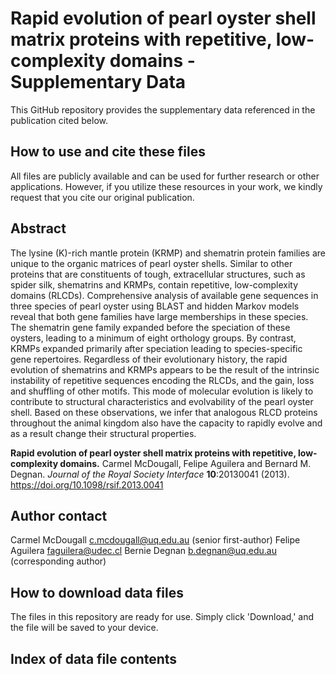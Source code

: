 # Rapid evolution of pearl oyster shell matrix proteins with repetitive, low-complexity domains - Supplementary Data

This GitHub repository provides the supplementary data referenced in the publication cited below.

## How to use and cite these files 

All files are publicly available and can be used for further research or other applications. However, if you utilize these resources in your work, we kindly request that you cite our original publication.

## Abstract

The lysine (K)-rich mantle protein (KRMP) and shematrin protein families are unique to the organic matrices of pearl oyster shells. Similar to other proteins that are constituents of tough, extracellular structures, such as spider silk, shematrins and KRMPs, contain repetitive, low-complexity domains (RLCDs). Comprehensive analysis of available gene sequences in three species of pearl oyster using BLAST and hidden Markov models reveal that both gene families have large memberships in these species. The shematrin gene family expanded before the speciation of these oysters, leading to a minimum of eight orthology groups. By contrast, KRMPs expanded primarily after speciation leading to species-specific gene repertoires. Regardless of their evolutionary history, the rapid evolution of shematrins and KRMPs appears to be the result of the intrinsic instability of repetitive sequences encoding the RLCDs, and the gain, loss and shuffling of other motifs. This mode of molecular evolution is likely to contribute to structural characteristics and evolvability of the pearl oyster shell. Based on these observations, we infer that analogous RLCD proteins throughout the animal kingdom also have the capacity to rapidly evolve and as a result change their structural properties.

**Rapid evolution of pearl oyster shell matrix proteins with repetitive, low-complexity domains.** Carmel McDougall, Felipe Aguilera and Bernard M. Degnan. *Journal of the Royal Society Interface* **10**:20130041 (2013). https://doi.org/10.1098/rsif.2013.0041

## Author contact

Carmel McDougall c.mcdougall@uq.edu.au (senior first-author)
Felipe Aguilera faguilera@udec.cl 
Bernie Degnan b.degnan@uq.edu.au (corresponding author)

## How to download data files

The files in this repository are ready for use. Simply click 'Download,' and the file will be saved to your device.

## Index of data file contents


